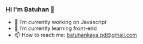 ### Hi I'm Batuhan 👋

- 🔭 I’m currently working on Javascript
- 🌱 I’m currently learning front-end
- 📫 How to reach me: batuhankaya.pd@gmail.com
